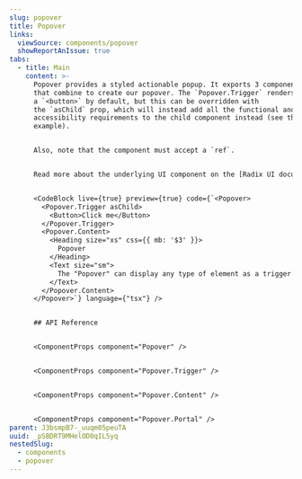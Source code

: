 ```yaml
---
slug: popover
title: Popover
links:
  viewSource: components/popover
  showReportAnIssue: true
tabs:
  - title: Main
    content: >-
      Popover provides a styled actionable popup. It exports 3 components
      that combine to create our popover. The `Popover.Trigger` renders
      a `<button>` by default, but this can be overridden with
      the `asChild` prop, which will instead add all the functional and
      accessibility requirements to the child component instead (see the below
      example).


      Also, note that the component must accept a `ref`.


      Read more about the underlying UI component on the [Radix UI documentation site](https://radix-ui.com/primitives/docs/components/popover).


      <CodeBlock live={true} preview={true} code={`<Popover>
        <Popover.Trigger asChild>
          <Button>Click me</Button>
        </Popover.Trigger>
        <Popover.Content>
          <Heading size="xs" css={{ mb: '$3' }}>
            Popover
          </Heading>
          <Text size="sm">
            The "Popover" can display any type of element as a trigger and has the content hidden by default
          </Text>
        </Popover.Content>
      </Popover>`} language={"tsx"} />


      ## API Reference


      <ComponentProps component="Popover" />


      <ComponentProps component="Popover.Trigger" />


      <ComponentProps component="Popover.Content" />


      <ComponentProps component="Popover.Portal" />
parent: J3bsmpB7-_uuqm05peuTA
uuid: _pSBDRT9MHelOD0qIL5yq
nestedSlug:
  - components
  - popover
---
```

